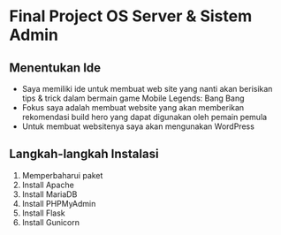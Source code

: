 # Final Project OS Server & Sistem Admin
## Menentukan Ide
- Saya memiliki ide untuk membuat web site yang nanti akan berisikan tips & trick dalam bermain game Mobile Legends: Bang Bang
- Fokus saya adalah membuat website yang akan memberikan rekomendasi build hero yang dapat digunakan oleh pemain pemula
- Untuk membuat websitenya saya akan mengunakan WordPress
## Langkah-langkah Instalasi
1. Memperbaharui paket
2. Install Apache
3. Install MariaDB
4. Install PHPMyAdmin
5. Install Flask
6. Install Gunicorn
